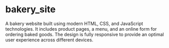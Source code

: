# bakery_site
A bakery website built using modern HTML, CSS, and JavaScript technologies. It includes product pages, a menu, and an online form for ordering baked goods. The design is fully responsive to provide an optimal user experience across different devices.
